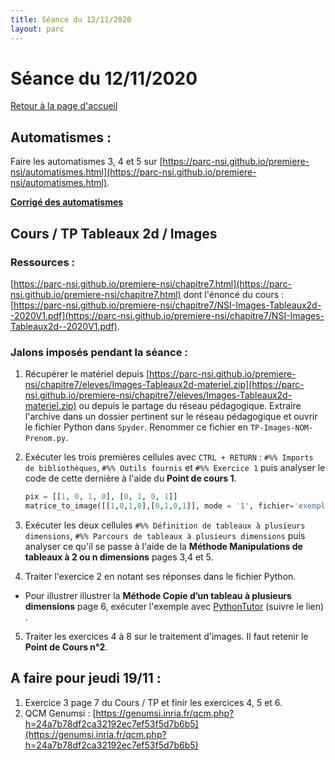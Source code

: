 ```yaml
---
title: Séance du 12/11/2020
layout: parc
---
```


# Séance du 12/11/2020

[Retour à la page d'accueil](https://parc-nsi.github.io/premiere-nsi/index.html)

## Automatismes :

Faire les automatismes 3, 4 et 5 sur [https://parc-nsi.github.io/premiere-nsi/automatismes.html](https://parc-nsi.github.io/premiere-nsi/automatismes.html).

__[Corrigé des automatismes](automatismes/automatismes.py)__

## Cours / TP Tableaux 2d / Images


### Ressources :

[https://parc-nsi.github.io/premiere-nsi/chapitre7.html](https://parc-nsi.github.io/premiere-nsi/chapitre7.html) dont l'énoncé du cours : [https://parc-nsi.github.io/premiere-nsi/chapitre7/NSI-Images-Tableaux2d--2020V1.pdf](https://parc-nsi.github.io/premiere-nsi/chapitre7/NSI-Images-Tableaux2d--2020V1.pdf).


### Jalons imposés pendant la séance :

1. Récupérer le matériel depuis [https://parc-nsi.github.io/premiere-nsi/chapitre7/eleves/Images-Tableaux2d-materiel.zip](https://parc-nsi.github.io/premiere-nsi/chapitre7/eleves/Images-Tableaux2d-materiel.zip) ou depuis le partage du réseau pédagogique. Extraire l'archive dans un dossier pertinent sur le réseau pédagogique et ouvrir le fichier Python dans `Spyder`.  Renommer ce fichier en `TP-Images-NOM-Prenom.py`.
   
2. Exécuter les trois  premières cellules avec `CTRL + RETURN`  : `#%% Imports de bibliothèques`, `#%% Outils fournis`  et `#%% Exercice 1` puis analyser le code de cette dernière à l'aide du **Point de cours 1**.

    ~~~python
    pix = [[1, 0, 1, 0], [0, 1, 0, 1]]
    matrice_to_image([[1,0,1,0],[0,1,0,1]], mode = '1', fichier='exemple_binaire_4x2.png',res=1)
    ~~~

3. Exécuter les deux cellules `#%% Définition de tableaux à plusieurs dimensions`,  `#%% Parcours de tableaux à plusieurs dimensions` puis analyser ce qu'il se passe à l'aide de la  **Méthode Manipulations de tableaux à 2 ou n dimensions** pages 3,4 et 5.

4. Traiter l'exercice 2 en notant ses réponses dans le fichier Python.
   
  *  Pour illustrer illustrer la **Méthode Copie d’un tableau à plusieurs dimensions** page 6, exécuter l'exemple avec [PythonTutor](http://pythontutor.com/visualize.html#code=def%20copie_tab%28t%29%3A%0A%20%20%20%20res%20%3D%20%5B%5D%0A%20%20%20%20for%20x%20in%20t%3A%0A%20%20%20%20%20%20%20%20res.append%28x%29%0A%20%20%20%20return%20res%0A%0AM%20%3D%20%5B%5B1,2%5D,%5B3,4%5D%5D%0AN%20%3D%20copie_tab%28M%29%0AM%5B0%5D%5B0%5D%20%3D%200&cumulative=false&curInstr=13&heapPrimitives=nevernest&mode=display&origin=opt-frontend.js&py=3&rawInputLstJSON=%5B%5D&textReferences=false) (suivre le lien) .


5. Traiter les exercices 4 à 8 sur le traitement d'images. Il faut retenir le **Point de Cours n°2**.


## A faire pour jeudi 19/11 :

1. Exercice 3 page 7 du Cours / TP et finir les exercices 4, 5 et 6.
2. QCM Genumsi : [https://genumsi.inria.fr/qcm.php?h=24a7b78df2ca32192ec7ef53f5d7b6b5](https://genumsi.inria.fr/qcm.php?h=24a7b78df2ca32192ec7ef53f5d7b6b5)


